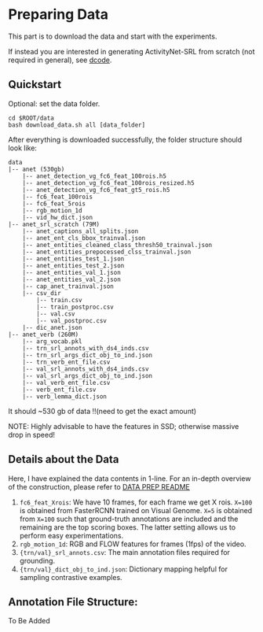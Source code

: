 # Preparing Data

This part is to download the data and start with the experiments.

If instead you are interested in generating ActivityNet-SRL from scratch (not required in general), see [dcode](../dcode).

## Quickstart

Optional: set the data folder.
```
cd $ROOT/data
bash download_data.sh all [data_folder]
```

After everything is downloaded successfully, the folder structure should look like:

```
data
|-- anet (530gb)
    |-- anet_detection_vg_fc6_feat_100rois.h5
    |-- anet_detection_vg_fc6_feat_100rois_resized.h5
    |-- anet_detection_vg_fc6_feat_gt5_rois.h5
    |-- fc6_feat_100rois
    |-- fc6_feat_5rois
    |-- rgb_motion_1d
    |-- vid_hw_dict.json
|-- anet_srl_scratch (79M)
    |-- anet_captions_all_splits.json
    |-- anet_ent_cls_bbox_trainval.json
    |-- anet_entities_cleaned_class_thresh50_trainval.json
    |-- anet_entities_prepocessed_clss_trainval.json
    |-- anet_entities_test_1.json
    |-- anet_entities_test_2.json
    |-- anet_entities_val_1.json
    |-- anet_entities_val_2.json
    |-- cap_anet_trainval.json
    |-- csv_dir
        |-- train.csv
        |-- train_postproc.csv
        |-- val.csv
        |-- val_postproc.csv
    |-- dic_anet.json
|-- anet_verb (260M)
    |-- arg_vocab.pkl
    |-- trn_srl_annots_with_ds4_inds.csv
    |-- trn_srl_args_dict_obj_to_ind.json
    |-- trn_verb_ent_file.csv
    |-- val_srl_annots_with_ds4_inds.csv
    |-- val_srl_args_dict_obj_to_ind.json
    |-- val_verb_ent_file.csv
    |-- verb_ent_file.csv
    |-- verb_lemma_dict.json
```

It should ~530 gb of data !!(need to get the exact amount)

NOTE: Highly advisable to have the features in SSD; otherwise massive drop in speed!


## Details about the Data
Here, I have explained the data contents in 1-line.
For an in-depth overview of the construction, please refer to [DATA PREP README](../dcode/README.md)

1. `fc6_feat_Xrois`: We have 10 frames, for each frame we get X rois. `X=100` is obtained from FasterRCNN trained on Visual Genome. `X=5` is obtained from `X=100` such that ground-truth annotations are included and the remaining are the top scoring boxes. The latter setting allows us to perform easy experimentations.
1. `rgb_motion_1d`: RGB and FLOW features for frames (1fps) of the video.
1. `{trn/val}_srl_annots.csv`: The main annotation files required for grounding.
1. `{trn/val}_dict_obj_to_ind.json`: Dictionary mapping helpful for sampling contrastive examples.

## Annotation File Structure:
To Be Added
